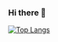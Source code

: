 ### Hi there 👋


[![Top Langs](https://github-readme-stats.vercel.app/api/top-langs/?username=luapicella&hide=css,html,Makefile,Cmake,jupyternotebook)](https://github.com/anuraghazra/github-readme-stats)
